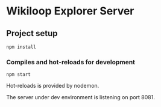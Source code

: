 # Wikiloop Explorer Server

## Project setup
```
npm install
```

### Compiles and hot-reloads for development
```
npm start
```
Hot-reloads is provided by nodemon.

The server under dev environment is listening on port 8081. 
